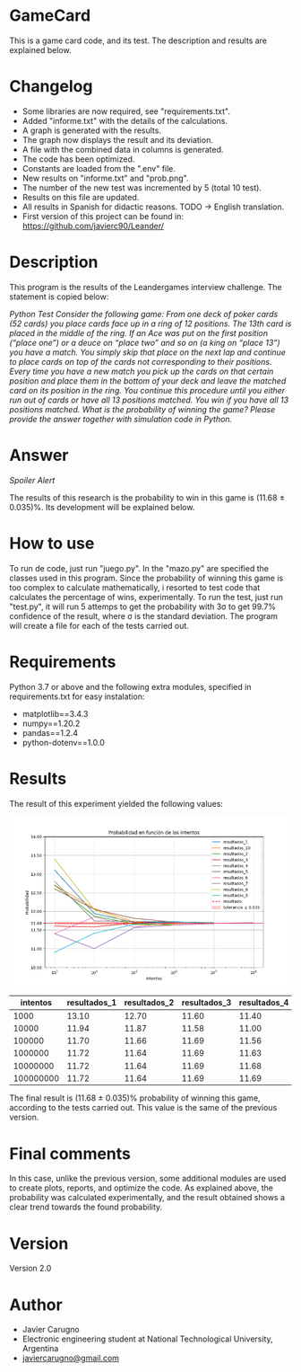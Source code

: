 # GameCard
This is a game card code, and its test. The description and results are explained below.

# Changelog

 * Some libraries are now required, see "requirements.txt".
 * Added "informe.txt" with the details of the calculations.
 * A graph is generated with the results.
 * The graph now displays the result and its deviation.
 * A file with the combined data in columns is generated.
 * The code has been optimized.
 * Constants are loaded from the ".env" file.
 * New results on "informe.txt" and "prob.png".
 * The number of the new test was incremented by 5 (total 10 test).
 * Results on this file are updated.
 * All results in Spanish for didactic reasons. TODO -> English translation.
 * First version of this project can be found in: https://github.com/javierc90/Leander/
  
# Description
This program is the results of the Leandergames interview challenge. The statement is copied below:

_Python Test
Consider the following game:
From one deck of poker cards (52 cards) you place cards face up in a ring of 12 positions. The 13th card is placed
in the middle of the ring. If an Ace was put on the first position (“place one”) or a deuce on “place two” and so
on (a king on “place 13”) you have a match. You simply skip that place on the next lap and continue to place
cards on top of the cards not corresponding to their positions.
Every time you have a new match you pick up the cards on that certain position and place them in the bottom of
your deck and leave the matched card on its position in the ring. You continue this procedure until you either
run out of cards or have all 13 positions matched.
You win if you have all 13 positions matched.
What is the probability of winning the game?
Please provide the answer together with simulation code in Python._

# Answer

_Spoiler Alert_

The results of this research is the probability to win in this game is (11.68 ± 0.035)%. Its development will be explained below. 

# How to use

To run de code, just run "juego.py". In the "mazo.py" are specified the classes used in this program. Since the probability of winning this game is too complex to calculate mathematically, i resorted to test code that calculates the percentage of wins, experimentally. To run the test, just run "test.py", it will run 5 attemps to get the probability with 3σ to get 99.7% confidence of the result, where σ is the standard deviation. The program will create a file for each of the tests carried out.

# Requirements

Python 3.7 or above and the following extra modules, specified in requirements.txt for easy instalation:
 * matplotlib==3.4.3
 * numpy==1.20.2
 * pandas==1.2.4
 * python-dotenv==1.0.0

# Results

The result of this experiment yielded the following values:

![Results obtained](Img/prob.png)

|  intentos  |  resultados_1  |  resultados_2  |  resultados_3  |  resultados_4  |  resultados_5  |  resultados_6  |  resultados_7  |  resultados_8  |  resultados_9  |  resultados_10  |
|------------|----------------|----------------|----------------|----------------|----------------|----------------|----------------|----------------|-----------------|-----------------|
|    1000    |     13.10      |     12.70      |     11.60      |     11.40      |     12.60      |     11.40      |     12.80      |     13.40      |     10.90      |      12.70      |
|   10000    |     11.94      |     11.87      |     11.58      |     11.00      |     12.05      |     11.85      |     11.74      |     12.04      |     11.41      |      12.07      |
|  100000    |     11.70      |     11.66      |     11.69      |     11.56      |     11.81      |     11.58      |     11.73      |     11.64      |     11.65      |      11.71      |
| 1000000    |     11.72      |     11.64      |     11.69      |     11.63      |     11.71      |     11.69      |     11.72      |     11.63      |     11.72      |      11.67      |
|10000000    |     11.72      |     11.64      |     11.69      |     11.68      |     11.69      |     11.67      |     11.72      |     11.63      |     11.69      |      11.69      |
|100000000   |     11.72      |     11.64      |     11.69      |     11.69      |     11.69      |     11.67      |     11.72      |     11.63      |     11.69      |      11.69      |


The final result is (11.68 ± 0.035)% probability of winning this game, according to the tests carried out. This value is the same of the previous version.

# Final comments

In this case, unlike the previous version, some additional modules are used to create plots, reports, and optimize the code. As explained above, the probability was calculated experimentally, and the result obtained shows a clear trend towards the found probability.

# Version 

Version 2.0

# Author

* Javier Carugno
* Electronic engineering student at National Technological University, Argentina
* javiercarugno@gmail.com
